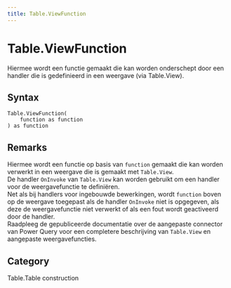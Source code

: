 ```yaml
---
title: Table.ViewFunction
---
```


# Table.ViewFunction


Hiermee wordt een functie gemaakt die kan worden onderschept door een handler die is gedefinieerd in een weergave (via Table.View).


## Syntax

```powerquery
Table.ViewFunction(
    function as function
) as function
```


## Remarks

Hiermee wordt een functie op basis van <code>function</code> gemaakt die kan worden verwerkt in een weergave die is gemaakt met <code>Table.View</code>.<br />De handler <code>OnInvoke</code> van <code>Table.View</code> kan worden gebruikt om een handler voor de weergavefunctie te definiëren.<br />Net als bij handlers voor ingebouwde bewerkingen, wordt <code>function</code> boven op de weergave toegepast als de handler <code>OnInvoke</code> niet is opgegeven, als deze de weergavefunctie niet verwerkt of als een fout wordt geactiveerd door de handler.<br />Raadpleeg de gepubliceerde documentatie over de aangepaste connector van Power Query voor een completere beschrijving van <code>Table.View</code> en aangepaste weergavefuncties.<br />



## Category
Table.Table construction
